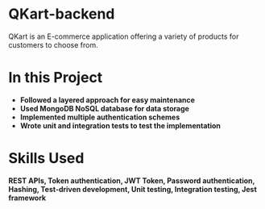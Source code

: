 # QKart-backend
QKart is an E-commerce application offering a variety of products for customers to choose from. 

# In this Project
- **Followed a layered approach for easy maintenance**
- **Used MongoDB NoSQL database for data storage**
- **Implemented multiple authentication schemes**
- **Wrote unit and integration tests to test the implementation**

# Skills Used
**REST APIs, Token authentication, JWT Token, Password authentication, Hashing, Test-driven development, Unit testing, Integration testing, Jest framework**


